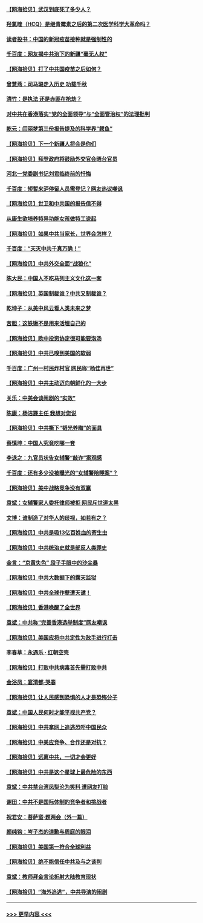 #### [【网海拾贝】武汉到底死了多少人？](../pages/nsc993/n12863707.md?t=04080052) 
#### [羟氯喹（HCQ）是继青霉素之后的第二次医学科学大革命吗？](../pages/nsc993/n12638564.md?t=04080052) 
#### [读者投书：中国的新冠疫苗接种就是强制性的](../pages/nsc993/n12859932.md?t=04080052) 
#### [千百度：网友揭中共治下的新疆“毫无人权”](../pages/nsc993/n12858385.md?t=04080052) 
#### [【网海拾贝】打了中共国疫苗之后如何？](../pages/nsc993/n12857866.md?t=04080052) 
#### [曾慧燕：司马璐走入历史 功载千秋](../pages/nsc993/n12856996.md?t=04080052) 
#### [清竹：是执法 还是赤匪在抢劫？](../pages/nsc993/n12856952.md?t=04080052) 
#### [对中共在香港落实“党的全面领导”与“全面管治权”的法理批判](../pages/nsc993/n12856929.md?t=04080052) 
#### [乾元：闫丽梦第三份报告提及的科学界“鳄鱼”](../pages/nsc993/n12855985.md?t=04080052) 
#### [【网海拾贝】下一个新疆人将会是你们](../pages/nsc993/n12855864.md?t=04080052) 
#### [【网海拾贝】拜登政府将鼓励外交官会晤台官员](../pages/nsc993/n12853615.md?t=04080052) 
#### [河北一党委副书记刘君临终前的忏悔](../pages/nsc993/n12849420.md?t=04080052) 
#### [千百度：短暂来沪停留人员需登记？网友热议嘲讽](../pages/nsc993/n12853497.md?t=04080052) 
#### [【网海拾贝】世卫和中共国的报告信不得](../pages/nsc993/n12850902.md?t=04080052) 
#### [从康生欲培养特异功能女孩做特工说起](../pages/nsc993/n12849289.md?t=04080052) 
#### [【网海拾贝】如果中共当家长，世界会怎样？](../pages/nsc993/n12848436.md?t=04080052) 
#### [千百度：“天灭中共千真万确！”](../pages/nsc993/n12845659.md?t=04080052) 
#### [【网海拾贝】中共外交全面“战狼化”](../pages/nsc993/n12845607.md?t=04080052) 
#### [陈大民：中国人不吃马列主义文化这一套](../pages/nsc993/n12842496.md?t=04080052) 
#### [【网海拾贝】英国制裁谁？中共又制裁谁？](../pages/nsc993/n12840909.md?t=04080052) 
#### [乾坤子：从美中风云看人类未来之梦](../pages/nsc993/n12840590.md?t=04080052) 
#### [苦胆：这铁锹不是用来活埋自己的](../pages/nsc993/n12839512.md?t=04080052) 
#### [【网海拾贝】欧中投资协定很可能要泡汤](../pages/nsc993/n12835122.md?t=04080052) 
#### [【网海拾贝】中共已嗅到美国的软弱](../pages/nsc993/n12832411.md?t=04080052) 
#### [千百度：广州一村民炸村官 网民称“杨佳再世”](../pages/nsc993/n12832380.md?t=04080052) 
#### [【网海拾贝】中共主动迈向朝鲜化的一大步](../pages/nsc993/n12829887.md?t=04080052) 
#### [关乐：中美会谈闹剧的“实效”](../pages/nsc993/n12826698.md?t=04080052) 
#### [陈康：杨洁篪主任  我想对您说](../pages/nsc993/n12826609.md?t=04080052) 
#### [【网海拾贝】中共撕下“韬光养晦”的面具](../pages/nsc993/n12826459.md?t=04080052) 
#### [蔡慎坤：中国人究竟吃哪一套](../pages/nsc993/n12826010.md?t=04080052) 
#### [李退之：九官员状告女辅警“敲诈”案观感](../pages/nsc993/n12823984.md?t=04080052) 
#### [千百度：还有多少没被曝光的“女辅警陪睡案”？](../pages/nsc993/n12822136.md?t=04080052) 
#### [【网海拾贝】美中战略竞争没有双赢](../pages/nsc993/n12822105.md?t=04080052) 
#### [袁斌：女辅警家人委托律师被拒 网民斥世道太黑](../pages/nsc993/n12822004.md?t=04080052) 
#### [文博：谁制造了对华人的歧视，如若有之？](../pages/nsc993/n12821635.md?t=04080052) 
#### [【网海拾贝】中共是吸13亿百姓血的寄生虫](../pages/nsc993/n12819191.md?t=04080052) 
#### [【网海拾贝】中共统治史就是部反人类罪史](../pages/nsc993/n12816738.md?t=04080052) 
#### [金言：“京黄失色” 段子手眼中的沙尘暴](../pages/nsc993/n12815700.md?t=04080052) 
#### [【网海拾贝】中共大数据下的露天监狱](../pages/nsc993/n12811075.md?t=04080052) 
#### [【网海拾贝】中共全球作孽遭天谴！](../pages/nsc993/n12810258.md?t=04080052) 
#### [【网海拾贝】香港唤醒了全世界](../pages/nsc993/n12809100.md?t=04080052) 
#### [袁斌：中共称“完善香港选举制度”网友嘲讽](../pages/nsc993/n12808994.md?t=04080052) 
#### [【网海拾贝】美国应将中共定性为敌手进行打击](../pages/nsc993/n12806870.md?t=04080052) 
#### [李春草：永遇乐 · 红朝空壳](../pages/nsc993/n12805365.md?t=04080052) 
#### [【网海拾贝】打败中共病毒首先需打败中共](../pages/nsc993/n12803930.md?t=04080052) 
#### [金浴凤：宴清都‧哭春](../pages/nsc993/n12801601.md?t=04080052) 
#### [【网海拾贝】让人民感到恐惧的人才是恐怖分子](../pages/nsc993/n12799347.md?t=04080052) 
#### [袁斌：中国人民何时才能平视共产党？](../pages/nsc993/n12799306.md?t=04080052) 
#### [【网海拾贝】中共拿网上追逃恐吓中国民众](../pages/nsc993/n12796905.md?t=04080052) 
#### [【网海拾贝】中美应竞争、合作还是对抗？](../pages/nsc993/n12794675.md?t=04080052) 
#### [【网海拾贝】远离中共，一切才会更好](../pages/nsc993/n12793572.md?t=04080052) 
#### [【网海拾贝】中共是这个星球上最危险的东西](../pages/nsc993/n12791400.md?t=04080052) 
#### [袁斌：中共禁台湾凤梨沦为笑料 遭网友打脸](../pages/nsc993/n12791335.md?t=04080052) 
#### [谢田：中共不是国际体制的竞争者和挑战者](../pages/nsc993/n12791212.md?t=04080052) 
#### [祝君安：菩萨蛮·题两会（外一篇）](../pages/nsc993/n12786801.md?t=04080052) 
#### [颜纯钩：岑子杰的道歉与周庭的眼泪](../pages/nsc993/n12786775.md?t=04080052) 
#### [【网海拾贝】美国第一符合全球利益](../pages/nsc993/n12786666.md?t=04080052) 
#### [【网海拾贝】绝不能信任中共及与之谈判](../pages/nsc993/n12784266.md?t=04080052) 
#### [袁斌：教师拜金言论折射大陆教育现状](../pages/nsc993/n12783868.md?t=04080052) 
#### [【网海拾贝】“海外追逃”，中共导演的闹剧](../pages/nsc993/n12781638.md?t=04080052) 

----
#### [ >>> 更早内容 <<< ](../indexes/nsc993-earlier.md)
